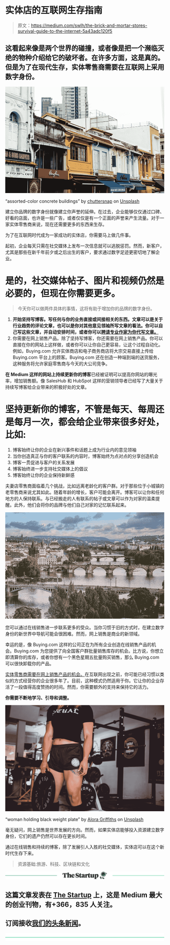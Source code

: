 # 实体店的互联网生存指南

> 原文：<https://medium.com/swlh/the-brick-and-mortar-stores-survival-guide-to-the-internet-5a43adc120f5>

## 这看起来像是两个世界的碰撞，或者像是把一个濒临灭绝的物种介绍给它的破坏者。在许多方面，这是真的。但是为了在现代生存，实体零售商需要在互联网上采用数字身份。

![](img/1cf01ce22641134257562540ebce5ee7.png)

“assorted-color concrete buildings” by [chuttersnap](https://unsplash.com/@chuttersnap?utm_source=medium&utm_medium=referral) on [Unsplash](https://unsplash.com?utm_source=medium&utm_medium=referral)

建立你品牌的数字身份就像建立你声誉的延伸。在过去，企业能够仅仅通过口碑、好看的店面，也许是一些广告，或者仅仅是有一个正面的声誉来产生流量。对于一家实体零售商来说，现在还需要更多的东西来生存。

为了在互联网时代成为一家成功的实体店，你需要马上做几件事。

起初，企业每天只需在社交媒体上发布一次信息就可以逃脱惩罚。然而，新客户，尤其是那些在新千年前夕或之后出生的客户，要求通过数字足迹更密切地了解企业。

# 是的，社交媒体帖子、图片和视频仍然是必要的，但现在你需要更多。

> 今天你可以做两件具体的事情，这将有助于增加你的品牌的数字身份。

1.  **开始坚持写博客。写任何与你的业务直接或间接相关的东西。文章可以是关于行业趋势的评论文章，也可以是你对其他意见领袖所写文章的看法。你可以自己写这些文章，并自动安排时间，或者你可以[聘请专业作家为你代写文章。](http://theblockchainwriter.com)**
2.  你需要在网上销售产品。除了坚持写博客，你还需要在网上销售产品。你可以直接在你的网站上这样做，或者你可以让你自己更容易，让这个过程自动化。例如，Buying.com 允许实体商店和电子商务商店将大宗交易直接上传给 Buying.com 平台上的顾客。Buying.com 还在创造一种端到端的送货服务，这种服务将允许家庭零售商与今天的大公司竞争。

**在 Medium 这样的网站上持续更新你的博客**已经被证明可以提高你网站的曝光率，增加销售额。像 SalesHub 和 HubSpot 这样的营销领导者已经写了大量关于持续写博客给企业带来的积极好处的文章。

# **坚持更新你的博客，不管是每天、每周还是每月一次，都会给企业带来很多好处，比如:**

1.  博客始终让你的企业在新兴事件和话题上成为行业内的意见领袖
2.  当你创造真正与你的客户联系的内容时，博客始终为点对点的分享创造机会
3.  博客一贯促进与客户的关系发展
4.  博客始终进一步支持社交媒体上的倡议
5.  博客始终让你的企业保持新鲜感

夫妻店零售商面临着几个挑战，比如远离老龄化的客户群。对于那些位于小城镇的老零售商来说尤其如此。随着年龄的增长，客户可能会离开。博客可以让你和任何地方的人保持联系。与已经搬走的人有联系的帖子或文章可以作为对家的温柔提醒。此外，他们会将你的品牌与他们自己对家的记忆联系起来。

![](img/8bd09e4ab287a0030c76968092e917e2.png)

您可以通过在线销售进一步联系更多的受众。当你习惯于旧的方式时，在建立数字身份的新世界中导航可能会很困难。然而，网上销售是商业的新领域。

幸运的是，像 Buying.com 这样的公司正在为所有企业创造在线销售产品的机会。Buying.com 为您提供了向全国客户群批量销售库存的机会。比方说，你想立即清算你的库存，或者你想有一个黑色星期五批量购买销售，那么 Buying.com 可以很快卸载你的产品。

[实体零售商需要在网上销售产品的机会。](http://buying.com)在互联网出现之前，你可能已经习惯以类似的方式经营你的企业很多年了。目前，这种模式仍然适用于你。它让你的企业存活了一段值得高度赞扬的时间。然而，你需要额外的支持来保持它的活力。

**你需要不断地学习、引导和调整。**

![](img/5ddb52a57f3c618e16002c7421c54e61.png)

“woman holding black weight plate” by [Alora Griffiths](https://unsplash.com/@aloragriffiths?utm_source=medium&utm_medium=referral) on [Unsplash](https://unsplash.com?utm_source=medium&utm_medium=referral)

毫无疑问，网上销售是世界发展的方向。然而，如果实体店能够投入资源建立数字身份，它们的遗产仍然可以存在更长时间。

通过在线销售和持续的博客，除了发展引人入胜的社交媒体，实体店可以在这个新时代生存下来。

> 资源基础:旅游、科技、区块链和文化

[![](img/308a8d84fb9b2fab43d66c117fcc4bb4.png)](https://medium.com/swlh)

## 这篇文章发表在 [The Startup](https://medium.com/swlh) 上，这是 Medium 最大的创业刊物，有+366，835 人关注。

## 订阅接收[我们的头条新闻](http://growthsupply.com/the-startup-newsletter/)。

[![](img/b0164736ea17a63403e660de5dedf91a.png)](https://medium.com/swlh)
